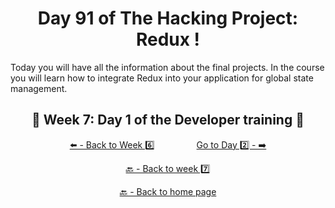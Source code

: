 <h1 align="center">Day 91 of The Hacking Project: Redux !</h1>

Today you will have all the information about the final projects. In the course you will learn how to integrate Redux into your application for global state management.

<h2 align="center">🎉 Week 7: Day 1 of the Developer training 🎉</h2>

<div align="center">
  
  [⬅️ - Back to Week 6️⃣](https://github.com/BenjaminCharmes/THP_Developer/tree/main/Week_6)
  &nbsp;&nbsp;&nbsp;&nbsp;&nbsp;&nbsp;&nbsp;&nbsp;&nbsp;&nbsp;&nbsp;&nbsp;&nbsp;&nbsp;&nbsp;
  [Go to Day 2️⃣ - ➡️](https://github.com/BenjaminCharmes/THP_Developer/tree/main/Week_6/Day_2)

</div>

<div align="center">

  [🔙 - Back to week 7️⃣](https://github.com/BenjaminCharmes/THP_Developer/tree/main/Week_7)

  [🔙 - Back to home page](https://github.com/BenjaminCharmes/THP_Developer)

</div>
